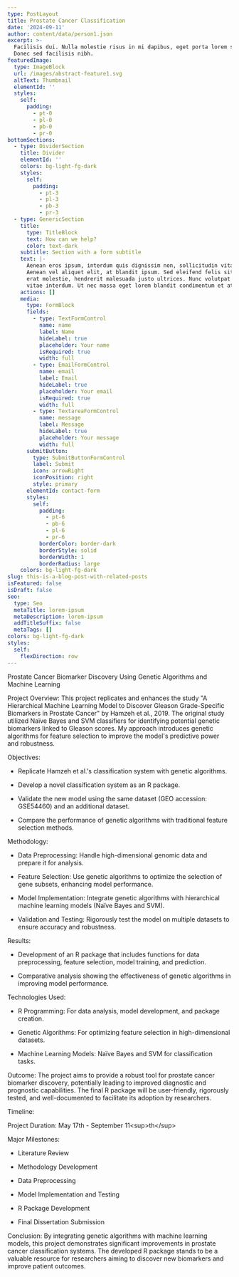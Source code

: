 ```yaml
---
type: PostLayout
title: Prostate Cancer Classification
date: '2024-09-11'
author: content/data/person1.json
excerpt: >-
  Facilisis dui. Nulla molestie risus in mi dapibus, eget porta lorem semper.
  Donec sed facilisis nibh.
featuredImage:
  type: ImageBlock
  url: /images/abstract-feature1.svg
  altText: Thumbnail
  elementId: ''
  styles:
    self:
      padding:
        - pt-0
        - pl-0
        - pb-0
        - pr-0
bottomSections:
  - type: DividerSection
    title: Divider
    elementId: ''
    colors: bg-light-fg-dark
    styles:
      self:
        padding:
          - pt-3
          - pl-3
          - pb-3
          - pr-3
  - type: GenericSection
    title:
      type: TitleBlock
      text: How can we help?
      color: text-dark
    subtitle: Section with a form subtitle
    text: |-
      Aenean eros ipsum, interdum quis dignissim non, sollicitudin vitae nisl.
      Aenean vel aliquet elit, at blandit ipsum. Sed eleifend felis sit amet
      erat molestie, hendrerit malesuada justo ultrices. Nunc volutpat at erat
      vitae interdum. Ut nec massa eget lorem blandit condimentum et at risus.
    actions: []
    media:
      type: FormBlock
      fields:
        - type: TextFormControl
          name: name
          label: Name
          hideLabel: true
          placeholder: Your name
          isRequired: true
          width: full
        - type: EmailFormControl
          name: email
          label: Email
          hideLabel: true
          placeholder: Your email
          isRequired: true
          width: full
        - type: TextareaFormControl
          name: message
          label: Message
          hideLabel: true
          placeholder: Your message
          width: full
      submitButton:
        type: SubmitButtonFormControl
        label: Submit
        icon: arrowRight
        iconPosition: right
        style: primary
      elementId: contact-form
      styles:
        self:
          padding:
            - pt-6
            - pb-6
            - pl-6
            - pr-6
          borderColor: border-dark
          borderStyle: solid
          borderWidth: 1
          borderRadius: large
    colors: bg-light-fg-dark
slug: this-is-a-blog-post-with-related-posts
isFeatured: false
isDraft: false
seo:
  type: Seo
  metaTitle: lorem-ipsum
  metaDescription: lorem-ipsum
  addTitleSuffix: false
  metaTags: []
colors: bg-light-fg-dark
styles:
  self:
    flexDirection: row
---
```

Prostate Cancer Biomarker Discovery Using Genetic Algorithms and Machine Learning

Project Overview: This project replicates and enhances the study "A Hierarchical Machine Learning Model to Discover Gleason Grade-Specific Biomarkers in Prostate Cancer" by Hamzeh et al., 2019. The original study utilized Naïve Bayes and SVM classifiers for identifying potential genetic biomarkers linked to Gleason scores. My approach introduces genetic algorithms for feature selection to improve the model's predictive power and robustness.

Objectives:

*   Replicate Hamzeh et al.'s classification system with genetic algorithms.

*   Develop a novel classification system as an R package.

*   Validate the new model using the same dataset (GEO accession: GSE54460) and an additional dataset.

*   Compare the performance of genetic algorithms with traditional feature selection methods.

Methodology:

*   Data Preprocessing: Handle high-dimensional genomic data and prepare it for analysis.

*   Feature Selection: Use genetic algorithms to optimize the selection of gene subsets, enhancing model performance.

*   Model Implementation: Integrate genetic algorithms with hierarchical machine learning models (Naïve Bayes and SVM).

*   Validation and Testing: Rigorously test the model on multiple datasets to ensure accuracy and robustness.

Results:

*   Development of an R package that includes functions for data preprocessing, feature selection, model training, and prediction.

*   Comparative analysis showing the effectiveness of genetic algorithms in improving model performance.

Technologies Used:

*   R Programming: For data analysis, model development, and package creation.

*   Genetic Algorithms: For optimizing feature selection in high-dimensional datasets.

*   Machine Learning Models: Naïve Bayes and SVM for classification tasks.

Outcome: The project aims to provide a robust tool for prostate cancer biomarker discovery, potentially leading to improved diagnostic and prognostic capabilities. The final R package will be user-friendly, rigorously tested, and well-documented to facilitate its adoption by researchers.

Timeline:

Project Duration: May 17th - September 11\<sup>th\</sup>

Major Milestones:

*   Literature Review

*   Methodology Development

<!---->

*   Data Preprocessing

*   Model Implementation and Testing

*   R Package Development

*   Final Dissertation Submission

Conclusion: By integrating genetic algorithms with machine learning models, this project demonstrates significant improvements in prostate cancer classification systems. The developed R package stands to be a valuable resource for researchers aiming to discover new biomarkers and improve patient outcomes.
